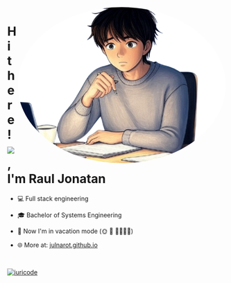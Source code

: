<img align="right" height="360em" style="border-radius: 50% !important;" src="https://github.com/julnarot/general-public-assets/blob/main/profile_img/avatar_grok_003-removebg.png?raw=true"/>

<h1 align="left">
  Hi there!<img src="https://raw.githubusercontent.com/kaueMarques/kaueMarques/master/hi.gif" width="30px"/>, I'm Raul Jonatan
</h1>


- 💻 Full stack engineering

- 🎓 Bachelor of Systems Engineering

- 🚀 Now I'm in vacation mode (🌞 🌊 🌴🍹😴🧳)

- 🌐 More at: [julnarot.github.io](https://julnarot.github.io)

<br>


[![iuricode](https://github-readme-stats.vercel.app/api/top-langs/?username=julnarot&hide=html&layout=compact&theme=dracula)](https://github.com/anuraghazra/github-readme-stats)
